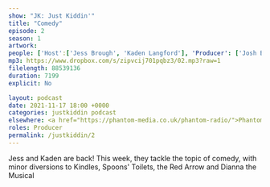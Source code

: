 ```yaml
---
show: "JK: Just Kiddin'"
title: "Comedy"
episode: 2
season: 1
artwork: 
people: ['Host':['Jess Brough', 'Kaden Langford'], 'Producer': ['Josh Brunning']]
mp3: https://www.dropbox.com/s/zipvcij701pqbz3/02.mp3?raw=1
filelength: 88539136
duration: 7199
explicit: No

layout: podcast
date: 2021-11-17 18:00 +0000
categories: justkiddin podcast
elsewhere: <a href="https://phantom-media.co.uk/phantom-radio/">Phantom Media</a>
roles: Producer
permalink: /justkiddin/2
---
```


Jess and Kaden are back! This week, they tackle the topic of comedy, with minor diversions to Kindles, Spoons' Toilets, the Red Arrow and Dianna the Musical
